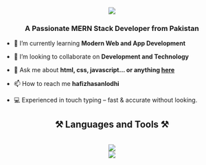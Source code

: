 <h1 align="center">
  <img src="https://readme-typing-svg.herokuapp.com/?font=Righteous&size=40&center=true&vCenter=true&width=500&height=70&duration=4000&lines=Hi+There+👋;+I'm+HASAN;" />
</h1>

<h3 align="center">A Passionate MERN Stack Developer from Pakistan</h3>

<div>

- 🌱 I’m currently learning **Modern Web and App Development**

- 👯 I’m looking to collaborate on **Development and Technology**

- 💬  Ask me about **html, css, javascript... or anything [here](https://github.com/hafizhasanlodhi/)**

- 📫 How to reach me **hafizhasanlodhi**

- 💻 Experienced in touch typing – fast & accurate without looking.

</div>

<h2 align="center">⚒️ Languages and Tools ⚒️</h2>
<br/>
<div align="center">
<div align="center">
  <img src="https://skillicons.dev/icons?i=html,css,js,bootstrap" />
</div>
<div align="center">
  <img src="https://skillicons.dev/icons?i=git,github,figma,vscode" />
</div>
</div>
